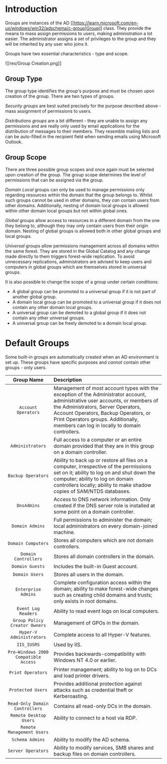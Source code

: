 # Introduction

Groups are instances of the AD [[https://learn.microsoft.com/en-us/windows/win32/adschema/c-group|Group]] class. They provide the means to mass assign permissions to users, making administration a lot easier. The administrator assigns a set of privileges to the group and they will be inherited by any user who joins it.

Groups have two essential characteristics - type and scope. 

![[res/Group Creation.png]]

## Group Type

The group type identifies the group's purpose and must be chosen upon creation of the group. There are two types of groups.

*Security groups* are best suited precisely for the purpose described above - mass assignment of permissions to users. 

*Distributions groups* are a bit different - they are unable to assign any permissions and are really only used by email applications for the distribution of messages to their members. They resemble mailing lists and can be auto-filled in the recipient field when sending emails using Microsoft Outlook.

## Group Scope

There are three possible group scopes and once again must be selected upon creation of the group. The group scope determines the level of permissions that can be assigned via the group.

*Domain Local* groups can only be used to manage permissions only regarding resources within the domain that the group belongs to. Whilst such groups cannot be used in other domains, they *can* contain users from other domains. Additionally, nesting of domain local groups is allowed within other domain local groups but not within global ones.

*Global* groups allow access to resources in a different domain from the one they belong to, although they may only contain users from their origin domain. Nesting of global groups is allowed both in other global groups and local groups.

*Universal* groups allow permissions management across all domains within the same forest. They are stored in the Global Catalog and any change made directly to them triggers forest-wide replication. To avoid unnecessary replications, administrators are advised to keep users and computers in global groups which are themselves stored in universal groups.

It is also possible to change the scope of a group under certain conditions:
- A global group can be promoted to a universal group if it is not part of another global group.
- A domain local group can be promoted to a universal group if it does not contain any other domain local groups.
- A universal group can be demoted to a global group if it does not contain any other universal groups.
- A universal group can be freely demoted to a domain local group.

# Default Groups

Some built-in groups are automatically created when an AD environment is set up. These groups have specific purposes and *cannot* contain other groups - only users.

|Group Name|Description|
|:----:|:-----|
|`Account Operators`|Management of most account types with the exception of the Administrator account, administrative user accounts, or members of the Administrators, Server Operators, Account Operators, Backup Operators, or Print Operators groups. Additionally, members can log in locally to domain controllers.|
|`Administrators`|Full access to a computer or an entire domain provided that they are in this group on a domain controller.|
|`Backup Operators`|Ability to back up or restore all files on a computer, irrespective of the permissions set on it; ability to log on and shut down the computer; ability to log on domain controllers locally; ability to make shadow copies of SAM/NTDS databases.|
|`DnsAdmins`|Access to DNS network information. Only created if the DNS server role is installed at some point on a domain controller.|
|`Domain Admins`|Full permissions to administer the domain; local administrators on every domain-joined machine.|
|`Domain Computers`|Stores all computers which are not domain controllers.|
|`Domain Controllers`|Stores all domain controllers in the domain.|
|`Domain Guests`|Includes the built-in Guest account.|
|`Domain Users`|Stores all users in the domain.|
|`Enterprise Admins`|Complete configuration access within the domain; ability to make forest-wide changes such as creating child domains and trusts; only exists in root domains.|
|`Event Log Readers`|Ability to read event logs on local computers.|
|`Group Policy Creator Owners`|Management of GPOs in the domain.|
|`Hyper-V Administrators`|Complete access to all Hyper-V features.|
|`IIS_IUSRS`|Used by IIS.|
|`Pre–Windows 2000 Compatible Access`|Provides backwards-compatibility with Windows NT 4.0 or earlier.|
|`Print Operators`|Printer management; ability to log on to DCs and load printer drivers.|
|`Protected Users`|Provides additional protection against attacks such as credential theft or Kerberoasting.|
|`Read-Only Domain Controllers`|Contains all read-only DCs in the domain.|
|`Remote Desktop Users`|Ability to connect to a host via RDP.|
|`Remote Management Users`||Ability to connect to a host via WinRM.|
|`Schema Admins`|Ability to modify the AD schema.|
|`Server Operators`|Ability to modify services, SMB shares and backup files on domain controllers.|
